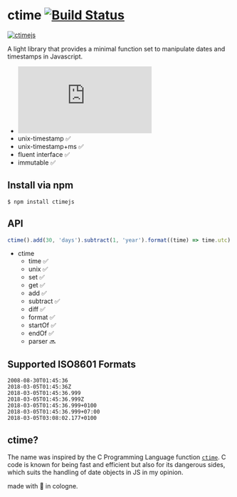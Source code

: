 # ctime [![Build Status](https://travis-ci.org/cckrause/ctime.svg?branch=master)](https://travis-ci.org/cckrause/ctime)

[![ctimejs](https://saucelabs.com/browser-matrix/cckrause.svg)](https://saucelabs.com/u/cckrause)

A light library that provides a minimal function set to manipulate dates and timestamps in Javascript.

<!-- * 133bytes (ES6 function set) 🤩 -->
* [![gzip size](http://img.badgesize.io/https://unpkg.com/ctimejs/dist/ctime.min.js?compression=gzip)](https://unpkg.com/ctimejs/dist/ctime.min.js)
* unix-timestamp ✅
* unix-timestamp+ms ✅
* fluent interface ✅
* immutable ✅

## Install via npm

```
$ npm install ctimejs
```

## API

```js
ctime().add(30, 'days').subtract(1, 'year').format((time) => time.utc)
```

- ctime
    - time ✅
    - unix ✅
    - set ✅
    - get ✅
    - add ✅
    - subtract ✅
    - diff ✅
    - format ✅
    - startOf ✅
    - endOf ✅
    - parser 🔜

## Supported ISO8601 Formats

```
2008-08-30T01:45:36
2018-03-05T01:45:36Z
2018-03-05T01:45:36.999
2018-03-05T01:45:36.999Z
2018-03-05T01:45:36.999+0100
2018-03-05T01:45:36.999+07:00
2018-03-05T03:08:02.177+0100
```


<!-- ## ES6 Module

- date
- time
- set
- add
- subtract
- format

```js
import {date, time, format} from 'ctime';

// now time
time() // 1543826404199 (2018-12-03T08:40:04.199Z)

// init with unix
date(534236400) // native date object

// init with unix+ms
date(534236400000) // native date object

// Man takes first steps on the Moon
format(-14159040, (date) => date.utc) // "1969-07-21T02:56:00.000Z"
``` -->

## ctime?
The name was inspired by the C Programming Language function [`ctime`](https://en.wikipedia.org/wiki/C_date_and_time_functions "Wikipedia C Date and Time Functions"). C code is known for being fast and efficient but also for its dangerous sides, which suits the handling of date objects in JS in my opinion.

made with 💙 in cologne.
